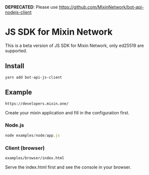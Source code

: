 **DEPRECATED**: Please use https://github.com/MixinNetwork/bot-api-nodejs-client

# JS SDK for Mixin Network

This is a beta version of JS SDK for Mixin Network, only ed25519 are supported.

## Install

```
yarn add bot-api-js-client
```

## Example
```
https://developers.mixin.one/
```
Create your mixin application and fill in the configuration first.

### Node.js

```javascript
node examples/node/app.js
```

### Client (browser)
```
examples/browser/index.html
```

Serve the index.html first and see the console in your browser.
